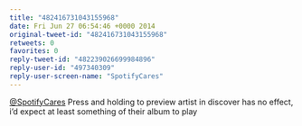 ```yaml
---
title: "482416731043155968"
date: Fri Jun 27 06:54:46 +0000 2014
original-tweet-id: "482416731043155968"
retweets: 0
favorites: 0
reply-tweet-id: "482239026699984896"
reply-user-id: "497340309"
reply-user-screen-name: "SpotifyCares"
---
```

<a href="https://twitter.com/SpotifyCares">@SpotifyCares</a> Press and holding to preview artist in discover has no effect, i’d expect at least something of their album to play
